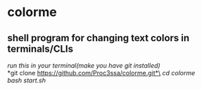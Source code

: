 # colorme
## shell program for changing text colors in terminals/CLIs

*run this in your terminal(make you have git installed)*\
*git clone https://github.com/Proc3ssa/colorme.git*\
*cd colorme*\
*bash start.sh*
